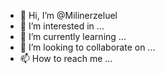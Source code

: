 - 👋 Hi, I’m @Milinerzeluel
- 👀 I’m interested in ...
- 🌱 I’m currently learning ...
- 💞️ I’m looking to collaborate on ...
- 📫 How to reach me ...

<!---
Milinerzeluel/Milinerzeluel is a ✨ special ✨ repository because its `README.md` (this file) appears on your GitHub profile.
You can click the Preview link to take a look at your changes.
--->
